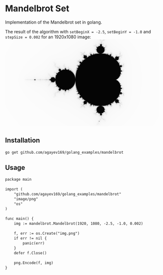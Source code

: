 # Mandelbrot Set

Implementation of the Mandelbrot set in golang.

The result of the algorithm with `setBeginX = -2.5`, `setBeginY = -1.0` and `stepSize = 0.002` for an 1920x1080 image:
![Result of the algorithm](imgs/img.png)

## Installation
`go get github.com/agayev169/golang_examples/mandelbrot`

## Usage
```
package main

import (
	"github.com/agayev169/golang_examples/mandelbrot"
	"image/png"
	"os"
)

func main() {
	img := mandelbrot.Mandelbrot(1920, 1080, -2.5, -1.0, 0.002)

	f, err := os.Create("img.png")
	if err != nil {
		panic(err)
	}
	defer f.Close()
    
	png.Encode(f, img)
}

```